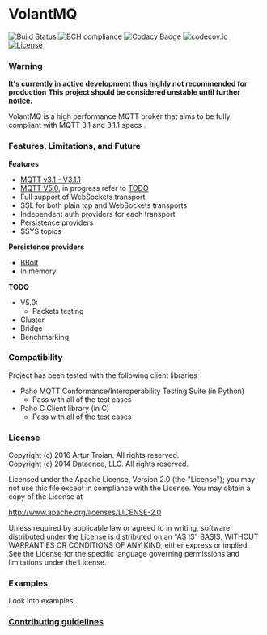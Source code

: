 VolantMQ
=======

[![Build Status](https://travis-ci.org/VolantMQ/volantmq.svg?branch=master)](https://travis-ci.org/VolantMQ/volantmq)
[![BCH compliance](https://bettercodehub.com/edge/badge/VolantMQ/volantmq?branch=master)](https://bettercodehub.com/)
[![Codacy Badge](https://api.codacy.com/project/badge/Grade/1a43f2f6e0534fd180d0a1b0b8c93614)](https://www.codacy.com/app/VolantMQ/volantmq?utm_source=github.com&amp;utm_medium=referral&amp;utm_content=VolantMQ/volantmq&amp;utm_campaign=Badge_Grade)
[![codecov.io](https://codecov.io/gh/VolantMQ/volantmq/coverage.svg?branch=master)](https://codecov.io/gh/VolantMQ/volantmq?branch=master)
[![License](https://img.shields.io/badge/License-Apache%202.0-blue.svg)](https://opensource.org/licenses/Apache-2.0)

### Warning
**It's currently in active development thus highly not recommended for production**
**This project should be considered unstable until further notice.**

VolantMQ is a high performance MQTT broker that aims to be fully compliant with MQTT 3.1 and 3.1.1 specs .

### Features, Limitations, and Future

**Features**
* [MQTT v3.1 - V3.1.1](http://docs.oasis-open.org/mqtt/mqtt/v3.1.1/os/mqtt-v3.1.1-os.html)
* [MQTT V5.0](http://docs.oasis-open.org/mqtt/mqtt/v5.0/mqtt-v5.0.html), in progress refer to [TODO](#TODO)
* Full support of WebSockets transport
* SSL for both plain tcp and WebSockets transports
* Independent auth providers for each transport
* Persistence providers
* $SYS topics

**Persistence providers**
* [BBolt](https://github.com/coreos/bbolt)
* In memory

**TODO**
* V5.0:
    * Packets testing
* Cluster
* Bridge
* Benchmarking

### Compatibility

Project has been tested with the following client libraries
* Paho MQTT Conformance/Interoperability Testing Suite (in Python)
  * Pass with all of the test cases
* Paho C Client library (in C)
  * Pass with all of the test cases

### License

Copyright (c) 2016 Artur Troian. All rights reserved.<br/>
Copyright (c) 2014 Dataence, LLC. All rights reserved.

Licensed under the Apache License, Version 2.0 (the "License");
you may not use this file except in compliance with the License.
You may obtain a copy of the License at

http://www.apache.org/licenses/LICENSE-2.0

Unless required by applicable law or agreed to in writing, software
distributed under the License is distributed on an "AS IS" BASIS,
WITHOUT WARRANTIES OR CONDITIONS OF ANY KIND, either express or implied.
See the License for the specific language governing permissions and
limitations under the License.


### Examples

Look into examples

### [Contributing guidelines](https://github.com/volantmq/volantmq/blob/master/CONTRIBUTING.md)